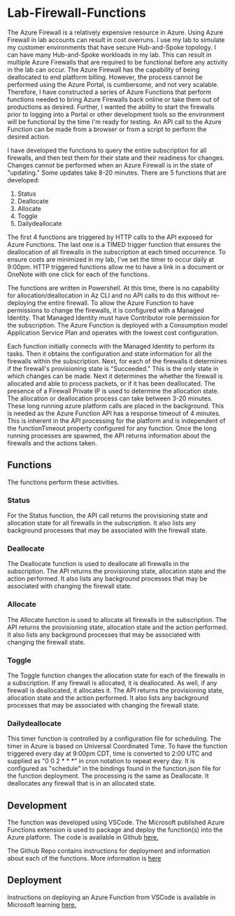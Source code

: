 # Lab-Firewall-Functions

The Azure Firewall is a relatively expensive resource in Azure.  Using Azure Firewall in lab accounts can result in cost overruns.  I use my lab to simulate my customer environments that have secure Hub-and-Spoke topology.  I can have many Hub-and-Spoke workloads in my lab.  This can result in multiple Azure Firewalls that are required to be functional before any activity in the lab can occur.  The Azure Firewall has the capability of being deallocated to end platform billing.  However, the process cannot be performed using the Azure Portal, is cumbersome,  and not very scalable.  Therefore, I have constructed a series of Azure Functions that perform functions needed to bring Azure Firewalls back online or take them out of productions as desired.  Further, I wanted the ability to start the firewalls prior to logging into a Portal or other development tools so the environment will be functional by the time I'm ready for testing. An API call to the Azure Function can be made from a browser or from a script to perform the desired action.

I have developed the functions to query the entire subscription for all firewalls, and then test them for their state and their readiness for changes.  Changes cannot be performed when an Azure Firewall is in the state of "updating."  Some updates take 8-20 minutes.  There are 5 functions that are developed:

1. Status
1. Deallocate
1. Allocate
1. Toggle
1. Dailydeallocate

The first 4 functions are triggered by HTTP calls to the API exposed for Azure Functions.  The last one is a TIMED trigger function that ensures the deallocation of all firewalls in the subscription at each timed occurrence.  To ensure costs are minimized in my lab, I've set the timer to occur daily at 9:00pm.   HTTP triggered functions allow me to have a link in a document or OneNote with one click for each of the functions.

The functions are written in Powershell.  At this time, there is no capability for allocation/deallocation in Az CLI and no API calls to do this without re-deploying the entire firewall.  To allow the Azure Function to have permissions to change the firewalls, it is configured with a Managed Identity.  That Managed Identity must have Contributor role permission for the subscription.  The Azure Function is deployed with a Consumption model Application Service Plan and operates with the lowest cost configuration.

Each function initially connects with the Managed Identity to perform its tasks.  Then it obtains the configuration and state information for all the firewalls within the subscription.  Next, for each of the firewalls it determines if the firewall's provisioning state is "Succeeded." This is the only state in which changes can be made.  Next it determines the whether the firewall is allocated and able to process packets, or if it has been deallocated.  The presence of a Firewall Private IP is used to determine the allocation state.  The allocation or deallocation process can take between 3-20 minutes.  These long running azure platform calls are placed in the background.  This is needed as the Azure Function API has a response timeout of 4 minutes.  This is inherent in the API processing for the platform and is independent of the functionTimeout property configured for any function.  Once the long running processes are spawned, the API returns information about the firewalls and the actions taken.

## Functions

The functions perform these activities.

### Status

For the Status function, the API call returns the provisioning state and allocation state for all firewalls in the subscription.  It also lists any background processes that may be associated with the firewall state.

### Deallocate

The Deallocate function is used to deallocate all firewalls in the subscription.  The API returns the provisioning state, allocation state and the action performed.   It also lists any background processes that may be associated with changing the firewall state.

### Allocate

The Allocate function is used to allocate all firewalls in the subscription.  The API returns the provisioning state, allocation state and the action performed.   It also lists any background processes that may be associated with changing the firewall state.

### Toggle

The Toggle function changes the allocation state for each of the firewalls in a subscription.  If any firewall is allocated, it is deallocated.  As well, if any firewall is deallocated, it allocates it.  The API returns the provisioning state, allocation state and the action performed.   It also lists any background processes that may be associated with changing the firewall state.

### Dailydeallocate

This timer function is controlled by a configuration file for scheduling.  The timer in Azure is based on Universal Coordinated Time.  To have the function triggered every day at 9:00pm CDT, time is converted to  2:00 UTC and supplied as "0 0 2 * * *" in cron notation to repeat every day.  It is configured as "schedule" in the bindings found in the function.json file for the function deployment.  The processing is the same as Deallocate.  It deallocates any firewall that is in an allocated state.

## Development

The function was developed using VSCode.  The Microsoft published Azure Functions extension is used to package and deploy the function(s) into the Azure platform.  The code is available in Github [here.](https://github.com/jclem2000/Lab-Firewall-Functions)

The Github Repo contains instructions for deployment and information about each of the functions.  More information is [here](azfwfunctions/README.md)

## Deployment

Instructions on deploying an Azure Function from VSCode is available in Microsoft learning [here.](https://learn.microsoft.com/en-us/azure/azure-functions/functions-develop-vs-code?tabs=powershell)
